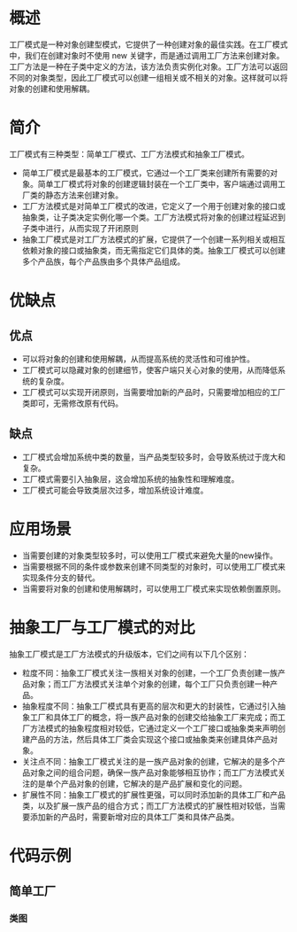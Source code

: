 # 概述
工厂模式是一种对象创建型模式，它提供了一种创建对象的最佳实践。在工厂模式中，我们在创建对象时不使用 new 关键字，而是通过调用工厂方法来创建对象。工厂方法是一种在子类中定义的方法，该方法负责实例化对象。工厂方法可以返回不同的对象类型，因此工厂模式可以创建一组相关或不相关的对象。这样就可以将对象的创建和使用解耦。

# 简介

工厂模式有三种类型：简单工厂模式、工厂方法模式和抽象工厂模式。

- 简单工厂模式是最基本的工厂模式，它通过一个工厂类来创建所有需要的对象。简单工厂模式将对象的创建逻辑封装在一个工厂类中，客户端通过调用工厂类的静态方法来创建对象。
- 工厂方法模式是对简单工厂模式的改进，它定义了一个用于创建对象的接口或抽象类，让子类决定实例化哪一个类。工厂方法模式将对象的创建过程延迟到子类中进行，从而实现了开闭原则
- 抽象工厂模式是对工厂方法模式的扩展，它提供了一个创建一系列相关或相互依赖对象的接口或抽象类，而无需指定它们具体的类。抽象工厂模式可以创建多个产品族，每个产品族由多个具体产品组成。

# 优缺点

## 优点
- 可以将对象的创建和使用解耦，从而提高系统的灵活性和可维护性。
- 工厂模式可以隐藏对象的创建细节，使客户端只关心对象的使用，从而降低系统的复杂度。
- 工厂模式可以实现开闭原则，当需要增加新的产品时，只需要增加相应的工厂类即可，无需修改原有代码。

## 缺点
- 工厂模式会增加系统中类的数量，当产品类型较多时，会导致系统过于庞大和复杂。
- 工厂模式需要引入抽象层，这会增加系统的抽象性和理解难度。
- 工厂模式可能会导致类层次过多，增加系统设计难度。

# 应用场景
- 当需要创建的对象类型较多时，可以使用工厂模式来避免大量的new操作。
- 当需要根据不同的条件或参数来创建不同类型的对象时，可以使用工厂模式来实现条件分支的替代。
- 当需要将对象的创建和使用解耦时，可以使用工厂模式来实现依赖倒置原则。

# 抽象工厂与工厂模式的对比

抽象工厂模式是工厂方法模式的升级版本，它们之间有以下几个区别：

- 粒度不同：抽象工厂模式关注一族相关对象的创建，一个工厂负责创建一族产品对象；而工厂方法模式关注单个对象的创建，每个工厂只负责创建一种产品。
- 抽象程度不同：抽象工厂模式具有更高的层次和更大的封装性，它通过引入抽象工厂和具体工厂的概念，将一族产品对象的创建交给抽象工厂来完成；而工厂方法模式的抽象程度相对较低，它通过定义一个工厂接口或抽象类来声明创建产品的方法，然后具体工厂类会实现这个接口或抽象类来创建具体产品对象。
- 关注点不同：抽象工厂模式关注的是一族产品对象的创建，它解决的是多个产品对象之间的组合问题，确保一族产品对象能够相互协作；而工厂方法模式关注的是单个产品对象的创建，它解决的是产品扩展和变化的问题。
- 扩展性不同：抽象工厂模式的扩展性更强，可以同时添加新的具体工厂和产品类，以及扩展一族产品的组合方式；而工厂方法模式的扩展性相对较低，当需要添加新的产品时，需要新增对应的具体工厂类和具体产品类。

# 代码示例

## 简单工厂


### 类图

